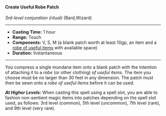 #### Create Useful Robe Patch
*3rd-level conjuration* *(ritual)* (Bard,Wizard)
___
- **Casting Time:** 1 hour
- **Range:** Touch
- **Components:** V, S, M (a blank patch worth at least 10gp, an item and a [robe of useful items](/Magic/Items/RobeOfUsefulItems.md) with available space)
- **Duration:** Instantaneous
---
You compress a single mundane item onto a blank patch with the intention of attaching it to a *robe* (or other clothing) *of useful items*. The item you choose must be no larger than 30 feet in any dimension. The patch must then be sewn onto a *robe of useful items* before it can be used.

***At Higher Levels:*** When casting this spell using a spell slot, you are able to fashion non-sentient magic items into patches depending on the spell slot used, as follows: 3rd level (common), 5th level (uncommon), 7th level (rare), and 9th level (very rare).